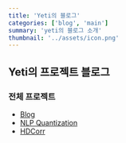 ```yaml
---
title: 'Yeti의 블로그'
categories: ['blog', 'main']
summary: 'yeti의 블로그 소개'
thumbnail: '../assets/icon.png'
---
```

## Yeti의 프로젝트 블로그


### 전체 프로젝트
* [Blog](https://github.com/yeti-s/blog)
* [NLP Quantization](https://github.com/yeti-s/bert_quantization)
* [HDCorr](https://github.com/yeti-s/HDCorr)
